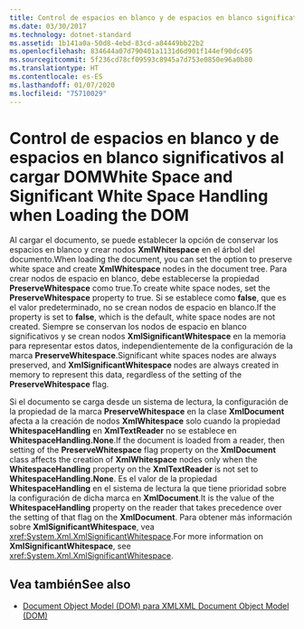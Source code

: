 ```yaml
---
title: Control de espacios en blanco y de espacios en blanco significativos al cargar DOM
ms.date: 03/30/2017
ms.technology: dotnet-standard
ms.assetid: 1b141a0a-50d8-4ebd-83cd-a84449bb22b2
ms.openlocfilehash: 834644a07d790401a1131d6d901f144ef90dc495
ms.sourcegitcommit: 5f236cd78cf09593c8945a7d753e0850e96a0b80
ms.translationtype: HT
ms.contentlocale: es-ES
ms.lasthandoff: 01/07/2020
ms.locfileid: "75710029"
---
```

# <a name="white-space-and-significant-white-space-handling-when-loading-the-dom"></a><span data-ttu-id="54da6-102">Control de espacios en blanco y de espacios en blanco significativos al cargar DOM</span><span class="sxs-lookup"><span data-stu-id="54da6-102">White Space and Significant White Space Handling when Loading the DOM</span></span>
<span data-ttu-id="54da6-103">Al cargar el documento, se puede establecer la opción de conservar los espacios en blanco y crear nodos **XmlWhitespace** en el árbol del documento.</span><span class="sxs-lookup"><span data-stu-id="54da6-103">When loading the document, you can set the option to preserve white space and create **XmlWhitespace** nodes in the document tree.</span></span> <span data-ttu-id="54da6-104">Para crear nodos de espacio en blanco, debe establecerse la propiedad **PreserveWhitespace** como true.</span><span class="sxs-lookup"><span data-stu-id="54da6-104">To create white space nodes, set the **PreserveWhitespace** property to true.</span></span> <span data-ttu-id="54da6-105">Si se establece como **false**, que es el valor predeterminado, no se crean nodos de espacio en blanco.</span><span class="sxs-lookup"><span data-stu-id="54da6-105">If the property is set to **false**, which is the default, white space nodes are not created.</span></span> <span data-ttu-id="54da6-106">Siempre se conservan los nodos de espacio en blanco significativos y se crean nodos **XmlSignificantWhitespace** en la memoria para representar estos datos, independientemente de la configuración de la marca **PreserveWhitespace**.</span><span class="sxs-lookup"><span data-stu-id="54da6-106">Significant white spaces nodes are always preserved, and **XmlSignificantWhitespace** nodes are always created in memory to represent this data, regardless of the setting of the **PreserveWhitespace** flag.</span></span>  
  
 <span data-ttu-id="54da6-107">Si el documento se carga desde un sistema de lectura, la configuración de la propiedad de la marca **PreserveWhitespace** en la clase **XmlDocument** afecta a la creación de nodos **XmlWhitespace** solo cuando la propiedad **WhitespaceHandling** en **XmlTextReader** no se establece en **WhitespaceHandling.None**.</span><span class="sxs-lookup"><span data-stu-id="54da6-107">If the document is loaded from a reader, then setting of the **PreserveWhitespace** flag property on the **XmlDocument** class affects the creation of **XmlWhitespace** nodes only when the **WhitespaceHandling** property on the **XmlTextReader** is not set to **WhitespaceHandling.None**.</span></span> <span data-ttu-id="54da6-108">Es el valor de la propiedad **WhitespaceHandling** en el sistema de lectura la que tiene prioridad sobre la configuración de dicha marca en **XmlDocument**.</span><span class="sxs-lookup"><span data-stu-id="54da6-108">It is the value of the **WhitespaceHandling** property on the reader that takes precedence over the setting of that flag on the **XmlDocument**.</span></span> <span data-ttu-id="54da6-109">Para obtener más información sobre **XmlSignificantWhitespace**, vea <xref:System.Xml.XmlSignificantWhitespace>.</span><span class="sxs-lookup"><span data-stu-id="54da6-109">For more information on **XmlSignificantWhitespace**, see <xref:System.Xml.XmlSignificantWhitespace>.</span></span>  
  
## <a name="see-also"></a><span data-ttu-id="54da6-110">Vea también</span><span class="sxs-lookup"><span data-stu-id="54da6-110">See also</span></span>

- [<span data-ttu-id="54da6-111">Document Object Model (DOM) para XML</span><span class="sxs-lookup"><span data-stu-id="54da6-111">XML Document Object Model (DOM)</span></span>](../../../../docs/standard/data/xml/xml-document-object-model-dom.md)
